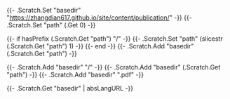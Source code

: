 {{- .Scratch.Set "basedir" "https://zhangdian617.github.io/site/content/publication/" -}}
{{- .Scratch.Set "path" (.Get 0) -}}

{{- if hasPrefix (.Scratch.Get "path") "/" -}}
  {{- .Scratch.Set "path" (slicestr (.Scratch.Get "path") 1) -}}
  {{- end -}}
{{- .Scratch.Add "basedir" (.Scratch.Get "path") -}}

{{- .Scratch.Add "basedir" "/" -}}
{{- .Scratch.Add "basedir" (.Scratch.Get "path") -}}
{{- .Scratch.Add "basedir" ".pdf" -}}

{{- .Scratch.Get "basedir" | absLangURL -}}
